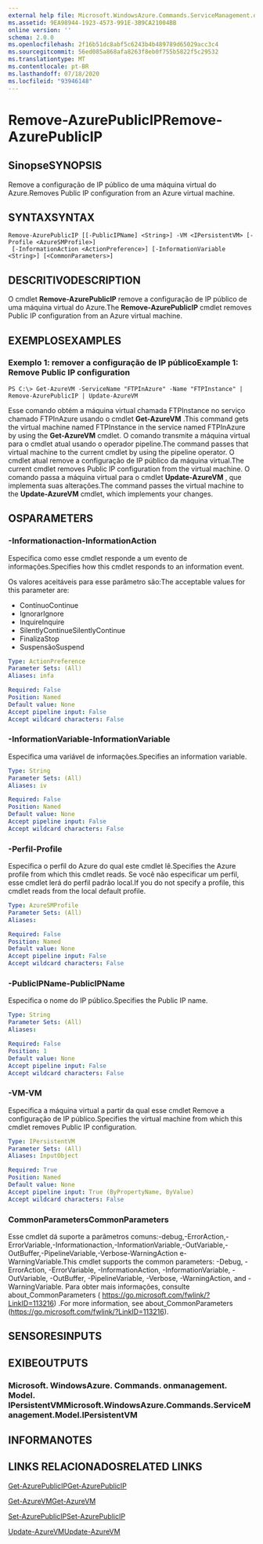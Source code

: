 ```yaml
---
external help file: Microsoft.WindowsAzure.Commands.ServiceManagement.dll-Help.xml
ms.assetid: 9EA98944-1923-4573-991E-3B9CA21004BB
online version: ''
schema: 2.0.0
ms.openlocfilehash: 2f16b51dc8abf5c6243b4b489789d65029acc3c4
ms.sourcegitcommit: 56ed085a868afa8263f8eb0f755b5822f5c29532
ms.translationtype: MT
ms.contentlocale: pt-BR
ms.lasthandoff: 07/18/2020
ms.locfileid: "93946148"
---
```

# <span data-ttu-id="83ce7-101">Remove-AzurePublicIP</span><span class="sxs-lookup"><span data-stu-id="83ce7-101">Remove-AzurePublicIP</span></span>

## <span data-ttu-id="83ce7-102">Sinopse</span><span class="sxs-lookup"><span data-stu-id="83ce7-102">SYNOPSIS</span></span>
<span data-ttu-id="83ce7-103">Remove a configuração de IP público de uma máquina virtual do Azure.</span><span class="sxs-lookup"><span data-stu-id="83ce7-103">Removes Public IP configuration from an Azure virtual machine.</span></span>

## <span data-ttu-id="83ce7-104">SYNTAX</span><span class="sxs-lookup"><span data-stu-id="83ce7-104">SYNTAX</span></span>

```
Remove-AzurePublicIP [[-PublicIPName] <String>] -VM <IPersistentVM> [-Profile <AzureSMProfile>]
 [-InformationAction <ActionPreference>] [-InformationVariable <String>] [<CommonParameters>]
```

## <span data-ttu-id="83ce7-105">DESCRITIVO</span><span class="sxs-lookup"><span data-stu-id="83ce7-105">DESCRIPTION</span></span>
<span data-ttu-id="83ce7-106">O cmdlet **Remove-AzurePublicIP** remove a configuração de IP público de uma máquina virtual do Azure.</span><span class="sxs-lookup"><span data-stu-id="83ce7-106">The **Remove-AzurePublicIP** cmdlet removes Public IP configuration from an Azure virtual machine.</span></span>

## <span data-ttu-id="83ce7-107">EXEMPLOS</span><span class="sxs-lookup"><span data-stu-id="83ce7-107">EXAMPLES</span></span>

### <span data-ttu-id="83ce7-108">Exemplo 1: remover a configuração de IP público</span><span class="sxs-lookup"><span data-stu-id="83ce7-108">Example 1: Remove Public IP configuration</span></span>
```
PS C:\> Get-AzureVM -ServiceName "FTPInAzure" -Name "FTPInstance" | Remove-AzurePublicIP | Update-AzureVM
```

<span data-ttu-id="83ce7-109">Esse comando obtém a máquina virtual chamada FTPInstance no serviço chamado FTPInAzure usando o cmdlet **Get-AzureVM** .</span><span class="sxs-lookup"><span data-stu-id="83ce7-109">This command gets the virtual machine named FTPInstance in the service named FTPInAzure by using the **Get-AzureVM** cmdlet.</span></span>
<span data-ttu-id="83ce7-110">O comando transmite a máquina virtual para o cmdlet atual usando o operador pipeline.</span><span class="sxs-lookup"><span data-stu-id="83ce7-110">The command passes that virtual machine to the current cmdlet by using the pipeline operator.</span></span>
<span data-ttu-id="83ce7-111">O cmdlet atual remove a configuração de IP público da máquina virtual.</span><span class="sxs-lookup"><span data-stu-id="83ce7-111">The current cmdlet removes Public IP configuration from the virtual machine.</span></span>
<span data-ttu-id="83ce7-112">O comando passa a máquina virtual para o cmdlet **Update-AzureVM** , que implementa suas alterações.</span><span class="sxs-lookup"><span data-stu-id="83ce7-112">The command passes the virtual machine to the **Update-AzureVM** cmdlet, which implements your changes.</span></span>

## <span data-ttu-id="83ce7-113">OS</span><span class="sxs-lookup"><span data-stu-id="83ce7-113">PARAMETERS</span></span>

### <span data-ttu-id="83ce7-114">-Informationaction</span><span class="sxs-lookup"><span data-stu-id="83ce7-114">-InformationAction</span></span>
<span data-ttu-id="83ce7-115">Especifica como esse cmdlet responde a um evento de informações.</span><span class="sxs-lookup"><span data-stu-id="83ce7-115">Specifies how this cmdlet responds to an information event.</span></span>

<span data-ttu-id="83ce7-116">Os valores aceitáveis para esse parâmetro são:</span><span class="sxs-lookup"><span data-stu-id="83ce7-116">The acceptable values for this parameter are:</span></span>

- <span data-ttu-id="83ce7-117">Contínuo</span><span class="sxs-lookup"><span data-stu-id="83ce7-117">Continue</span></span>
- <span data-ttu-id="83ce7-118">Ignorar</span><span class="sxs-lookup"><span data-stu-id="83ce7-118">Ignore</span></span>
- <span data-ttu-id="83ce7-119">Inquire</span><span class="sxs-lookup"><span data-stu-id="83ce7-119">Inquire</span></span>
- <span data-ttu-id="83ce7-120">SilentlyContinue</span><span class="sxs-lookup"><span data-stu-id="83ce7-120">SilentlyContinue</span></span>
- <span data-ttu-id="83ce7-121">Finaliza</span><span class="sxs-lookup"><span data-stu-id="83ce7-121">Stop</span></span>
- <span data-ttu-id="83ce7-122">Suspensão</span><span class="sxs-lookup"><span data-stu-id="83ce7-122">Suspend</span></span>

```yaml
Type: ActionPreference
Parameter Sets: (All)
Aliases: infa

Required: False
Position: Named
Default value: None
Accept pipeline input: False
Accept wildcard characters: False
```

### <span data-ttu-id="83ce7-123">-InformationVariable</span><span class="sxs-lookup"><span data-stu-id="83ce7-123">-InformationVariable</span></span>
<span data-ttu-id="83ce7-124">Especifica uma variável de informações.</span><span class="sxs-lookup"><span data-stu-id="83ce7-124">Specifies an information variable.</span></span>

```yaml
Type: String
Parameter Sets: (All)
Aliases: iv

Required: False
Position: Named
Default value: None
Accept pipeline input: False
Accept wildcard characters: False
```

### <span data-ttu-id="83ce7-125">-Perfil</span><span class="sxs-lookup"><span data-stu-id="83ce7-125">-Profile</span></span>
<span data-ttu-id="83ce7-126">Especifica o perfil do Azure do qual este cmdlet lê.</span><span class="sxs-lookup"><span data-stu-id="83ce7-126">Specifies the Azure profile from which this cmdlet reads.</span></span>
<span data-ttu-id="83ce7-127">Se você não especificar um perfil, esse cmdlet lerá do perfil padrão local.</span><span class="sxs-lookup"><span data-stu-id="83ce7-127">If you do not specify a profile, this cmdlet reads from the local default profile.</span></span>

```yaml
Type: AzureSMProfile
Parameter Sets: (All)
Aliases: 

Required: False
Position: Named
Default value: None
Accept pipeline input: False
Accept wildcard characters: False
```

### <span data-ttu-id="83ce7-128">-PublicIPName</span><span class="sxs-lookup"><span data-stu-id="83ce7-128">-PublicIPName</span></span>
<span data-ttu-id="83ce7-129">Especifica o nome do IP público.</span><span class="sxs-lookup"><span data-stu-id="83ce7-129">Specifies the Public IP name.</span></span>

```yaml
Type: String
Parameter Sets: (All)
Aliases: 

Required: False
Position: 1
Default value: None
Accept pipeline input: False
Accept wildcard characters: False
```

### <span data-ttu-id="83ce7-130">-VM</span><span class="sxs-lookup"><span data-stu-id="83ce7-130">-VM</span></span>
<span data-ttu-id="83ce7-131">Especifica a máquina virtual a partir da qual esse cmdlet Remove a configuração de IP público.</span><span class="sxs-lookup"><span data-stu-id="83ce7-131">Specifies the virtual machine from which this cmdlet removes Public IP configuration.</span></span>

```yaml
Type: IPersistentVM
Parameter Sets: (All)
Aliases: InputObject

Required: True
Position: Named
Default value: None
Accept pipeline input: True (ByPropertyName, ByValue)
Accept wildcard characters: False
```

### <span data-ttu-id="83ce7-132">CommonParameters</span><span class="sxs-lookup"><span data-stu-id="83ce7-132">CommonParameters</span></span>
<span data-ttu-id="83ce7-133">Esse cmdlet dá suporte a parâmetros comuns:-debug,-ErrorAction,-ErrorVariable,-Informationaction,-InformationVariable,-OutVariable,-OutBuffer,-PipelineVariable,-Verbose-WarningAction e-WarningVariable.</span><span class="sxs-lookup"><span data-stu-id="83ce7-133">This cmdlet supports the common parameters: -Debug, -ErrorAction, -ErrorVariable, -InformationAction, -InformationVariable, -OutVariable, -OutBuffer, -PipelineVariable, -Verbose, -WarningAction, and -WarningVariable.</span></span> <span data-ttu-id="83ce7-134">Para obter mais informações, consulte about_CommonParameters ( https://go.microsoft.com/fwlink/?LinkID=113216) .</span><span class="sxs-lookup"><span data-stu-id="83ce7-134">For more information, see about_CommonParameters (https://go.microsoft.com/fwlink/?LinkID=113216).</span></span>

## <span data-ttu-id="83ce7-135">SENSORES</span><span class="sxs-lookup"><span data-stu-id="83ce7-135">INPUTS</span></span>

## <span data-ttu-id="83ce7-136">EXIBE</span><span class="sxs-lookup"><span data-stu-id="83ce7-136">OUTPUTS</span></span>

### <span data-ttu-id="83ce7-137">Microsoft. WindowsAzure. Commands. onmanagement. Model. IPersistentVM</span><span class="sxs-lookup"><span data-stu-id="83ce7-137">Microsoft.WindowsAzure.Commands.ServiceManagement.Model.IPersistentVM</span></span>

## <span data-ttu-id="83ce7-138">INFORMA</span><span class="sxs-lookup"><span data-stu-id="83ce7-138">NOTES</span></span>

## <span data-ttu-id="83ce7-139">LINKS RELACIONADOS</span><span class="sxs-lookup"><span data-stu-id="83ce7-139">RELATED LINKS</span></span>

[<span data-ttu-id="83ce7-140">Get-AzurePublicIP</span><span class="sxs-lookup"><span data-stu-id="83ce7-140">Get-AzurePublicIP</span></span>](./Get-AzurePublicIP.md)

[<span data-ttu-id="83ce7-141">Get-AzureVM</span><span class="sxs-lookup"><span data-stu-id="83ce7-141">Get-AzureVM</span></span>](./Get-AzureVM.md)

[<span data-ttu-id="83ce7-142">Set-AzurePublicIP</span><span class="sxs-lookup"><span data-stu-id="83ce7-142">Set-AzurePublicIP</span></span>](./Set-AzurePublicIP.md)

[<span data-ttu-id="83ce7-143">Update-AzureVM</span><span class="sxs-lookup"><span data-stu-id="83ce7-143">Update-AzureVM</span></span>](./Update-AzureVM.md)


